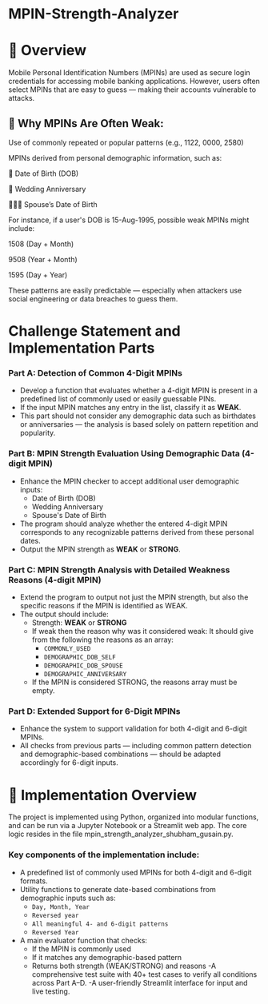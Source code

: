 # MPIN-Strength-Analyzer

# 🔎 Overview
Mobile Personal Identification Numbers (MPINs) are used as secure login credentials for accessing mobile banking applications. However, users often select MPINs that are easy to guess — making their accounts vulnerable to attacks.

## 🔐 Why MPINs Are Often Weak:
Use of commonly repeated or popular patterns (e.g., 1122, 0000, 2580)

MPINs derived from personal demographic information, such as:

📅 Date of Birth (DOB)

💍 Wedding Anniversary

🧑‍🤝‍🧑 Spouse’s Date of Birth

For instance, if a user's DOB is 15-Aug-1995, possible weak MPINs might include:

1508 (Day + Month)

9508 (Year + Month)

1595 (Day + Year)

These patterns are easily predictable — especially when attackers use social engineering or data breaches to guess them.

# Challenge Statement and Implementation Parts

### Part A: Detection of Common 4-Digit MPINs

- Develop a function that evaluates whether a 4-digit MPIN is present in a predefined list of commonly used or easily guessable PINs.
- If the input MPIN matches any entry in the list, classify it as **WEAK**.
- This part should not consider any demographic data such as birthdates or anniversaries — the analysis is based solely on pattern repetition and popularity.


### Part B: MPIN Strength Evaluation Using Demographic Data (4-digit MPIN)

- Enhance the MPIN checker to accept additional user demographic inputs:
  - Date of Birth (DOB)
  - Wedding Anniversary
  - Spouse's Date of Birth
- The program should analyze whether the entered 4-digit MPIN corresponds to any recognizable patterns derived from these personal dates.
- Output the MPIN strength as **WEAK** or **STRONG**.


### Part C: MPIN Strength Analysis with Detailed Weakness Reasons (4-digit MPIN)
- Extend the program to output not just the MPIN strength, but also the specific reasons if the MPIN is identified as WEAK.
- The output should include:
  - Strength: **WEAK** or **STRONG**
  - If weak then the reason why was it considered weak: It should give from the following the reasons as an array:
     - `COMMONLY_USED`
     - `DEMOGRAPHIC_DOB_SELF`
     - `DEMOGRAPHIC_DOB_SPOUSE`
     - `DEMOGRAPHIC_ANNIVERSARY`
  - If the MPIN is considered STRONG, the reasons array must be empty.

  
### Part D: Extended Support for 6-Digit MPINs
- Enhance the system to support validation for both 4-digit and 6-digit MPINs.
- All checks from previous parts — including common pattern detection and demographic-based combinations — should be adapted accordingly for 6-digit inputs.

# 🔧 Implementation Overview
The project is implemented using Python, organized into modular functions, and can be run via a Jupyter Notebook or a Streamlit web app. The core logic resides in the file mpin_strength_analyzer_shubham_gusain.py.

### Key components of the implementation include:
  - A predefined list of commonly used MPINs for both 4-digit and 6-digit formats.
  - Utility functions to generate date-based combinations from demographic inputs such as:
     - `Day, Month, Year`
     - `Reversed year`
     - `All meaningful 4- and 6-digit patterns`
     - `Reversed Year`
   - A main evaluator function that checks:
      - If the MPIN is commonly used
      - If it matches any demographic-based pattern
      - Returns both strength (WEAK/STRONG) and reasons
  -A comprehensive test suite with 40+ test cases to verify all conditions across Part A–D.
  -A user-friendly Streamlit interface for input and live testing.
